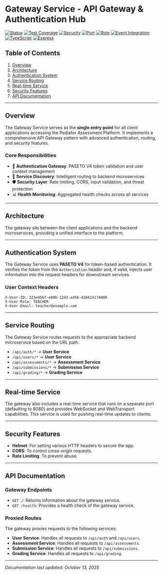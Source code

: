 # Gateway Service - API Gateway & Authentication Hub

[![Status](https://img.shields.io/badge/Status-Production%20Ready-success)](.)
[![Test Coverage](https://img.shields.io/badge/Tests-High%20Test%20Coverage-success)](.)
[![Security](https://img.shields.io/badge/Security-PASETO%20V4%20Authentication-green)](.)
[![Port](https://img.shields.io/badge/Port-3000-blue)](.)
[![Role](https://img.shields.io/badge/Role-Central%20API%20Gateway-orange)](.)
[![Event Integration](https://img.shields.io/badge/Events-RabbitMQ%20Ready-FF6600?logo=rabbitmq)](.)
[![TypeScript](https://img.shields.io/badge/TypeScript-5.x-blue?logo=typescript)](.)
[![Express](https://img.shields.io/badge/Express.js-4.x-green?logo=express)](.)

## Table of Contents

1. [Overview](#overview)
2. [Architecture](#architecture)
3. [Authentication System](#authentication-system)
4. [Service Routing](#service-routing)
5. [Real-time Service](#real-time-service)
6. [Security Features](#security-features)
7. [API Documentation](#api-documentation)

---

## Overview

The Gateway Service serves as the **single entry point** for all client applications accessing the Pediafor Assessment Platform. It implements a comprehensive API Gateway pattern with advanced authentication, routing, and security features.

### **Core Responsibilities**

- 🔐 **Authentication Gateway**: PASETO V4 token validation and user context management
- 🔄 **Service Discovery**: Intelligent routing to backend microservices
- 🛡️ **Security Layer**: Rate limiting, CORS, input validation, and threat protection
- 📊 **Health Monitoring**: Aggregated health checks across all services

---

## Architecture

The gateway sits between the client applications and the backend microservices, providing a unified interface to the platform.

---

## Authentication System

The Gateway Service uses **PASETO V4** for token-based authentication. It verifies the token from the `Authorization` header and, if valid, injects user information into the request headers for downstream services.

### **User Context Headers**
```http
X-User-ID: 123e4567-e89b-12d3-a456-426614174000
X-User-Role: TEACHER
X-User-Email: teacher@example.com
```

---

## Service Routing

The Gateway Service routes requests to the appropriate backend microservice based on the URL path.

- `/api/auth/*` → **User Service**
- `/api/users/*` → **User Service**
- `/api/assessments/*` → **Assessment Service**
- `/api/submissions/*` → **Submission Service**
- `/api/grading/*` → **Grading Service**

---

## Real-time Service

The gateway also includes a real-time service that runs on a separate port (defaulting to 8080) and provides WebSocket and WebTransport capabilities. This service is used for pushing real-time updates to clients.

---

## Security Features

- **Helmet**: For setting various HTTP headers to secure the app.
- **CORS**: To control cross-origin requests.
- **Rate Limiting**: To prevent abuse.

---

## API Documentation

### Gateway Endpoints

- `GET /`: Returns information about the gateway service.
- `GET /health`: Provides a health check of the gateway service.

### Proxied Routes

The gateway proxies requests to the following services:

- **User Service**: Handles all requests to `/api/auth` and `/api/users`.
- **Assessment Service**: Handles all requests to `/api/assessments`.
- **Submission Service**: Handles all requests to `/api/submissions`.
- **Grading Service**: Handles all requests to `/api/grading`.

---

*Documentation last updated: October 13, 2025*
